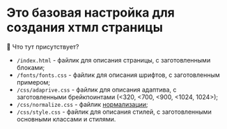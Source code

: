 # Это базовая настройка для создания хтмл страницы

🧐 Что тут присутствует?

* `/index.html` - файлик для описания страницы, с заготовленными блоками;
* `/fonts/fonts.css` - файлик для описания шрифтов, с заготовленным примером;
* `/css/adaprive.css` - файлик для описания адаптива, с заготовленными брейкпоинтами (<320, <700, <900, <1024, 1024>);
* `/css/normalize.css` - файлик [нормализации](https://github.com/necolas/normalize.css);
* `/css/style.css` - файлик для описания стилей, с заготовленными основными классами и стилями.
